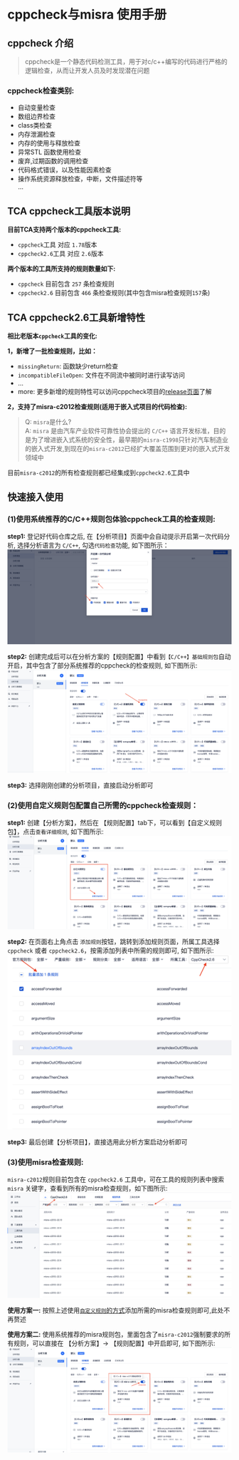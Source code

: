 # cppcheck与misra 使用手册

## cppcheck 介绍

> cppcheck是一个静态代码检测工具，用于对c/c++编写的代码进行严格的逻辑检查，从而让开发人员及时发现潜在问题

### cppcheck检查类别:
- 自动变量检查
- 数组边界检查
- class类检查
- 内存泄漏检查
- 内存的使用与释放检查
- 异常STL 函数使用检查
- 废弃,过期函数的调用检查
- 代码格式错误，以及性能因素检查
- 操作系统资源释放检查，中断，文件描述符等   
...


## TCA cppcheck工具版本说明

**目前TCA支持两个版本的cppcheck工具:**

- `cppcheck`工具 对应 `1.78`版本    
- `cppcheck2.6`工具 对应 `2.6`版本   

**两个版本的工具所支持的规则数量如下:**

- `cppcheck` 目前包含 `257` 条检查规则
- `cppcheck2.6` 目前包含 `466` 条检查规则(其中包含misra检查规则`157`条)


## TCA cppcheck2.6工具新增特性
**相比老版本`cppcheck`工具的变化:**   

**1，新增了一批检查规则，比如：**
- `missingReturn`: 函数缺少return检查
- `incompatibleFileOpen`: 文件在不同流中被同时进行读写访问
- ...
- more: 更多新增的规则特性可以访问cppcheck项目的[release页面](https://github.com/danmar/cppcheck/releases)了解


**2，支持了misra-c2012检查规则(适用于嵌入式项目的代码检查):**
> Q: `misra`是什么?    
> A: `misra` 是由汽车产业软件可靠性协会提出的 `C/C++` 语言开发标准，目的是为了增进嵌入式系统的安全性，最早期的`misra-c1998`只针对汽车制造业的嵌入式开发,到现在的`misra-c2012`已经扩大覆盖范围到更对的嵌入式开发领域中

目前`misra-c2012`的所有检查规则都已经集成到`cppcheck2.6`工具中


## 快速接入使用

### (1)使用系统推荐的C/C++规则包体验cppcheck工具的检查规则:

**step1:** 登记好代码仓库之后, 在【分析项目】页面中会自动提示开启第一次代码分析, 选择分析语言为 `C/C++`, 勾选`代码检查`功能, 如下图所示：
![include](../../../../images/cppcheckCreateAnalyzer_01.png)

**step2:** 创建完成后可以在分析方案的【规则配置】中看到`【C/C++】基础规则包`自动开启，其中包含了部分系统推荐的cppcheck的检查规则, 如下图所示:
![include](../../../../images/cppcheckCreateAnalyzer_02.png)


**step3:** 选择刚刚创建的分析项目，直接启动分析即可

### (2)使用自定义规则包配置自己所需的cppcheck检查规则：

**step1:** 创建【分析方案】，然后在 【规则配置】tab下，可以看到【自定义规则包】，点击`查看详细规则`, 如下图所示:
![include](../../../../images/cppcheckCreateCustomRules.png)

**step2:** 在页面右上角点击 `添加规则`按钮，跳转到添加规则页面，所属工具选择`cppcheck` 或者 `cppcheck2.6`，按需添加列表中所需的规则即可, 如下图所示:
![include](../../../../images/cppcheckCreateCustomRules_02.png)


**step3:** 最后创建【分析项目】，直接选用此分析方案启动分析即可


### (3)使用misra检查规则: 
`misra-c2012`规则目前包含在 `cppcheck2.6` 工具中，可在工具的规则列表中搜索 `misra` 关键字，查看到所有的misra检查规则，如下图所示:
![include](../../../../images/cppcheckCreateMisraRules.png)


**使用方案一:** 按照上述使用[`自定义规则`的方式](#2使用自定义规则包配置自己所需的cppcheck检查规则)添加所需的misra检查规则即可,此处不再赘述

**使用方案二:** 使用系统推荐的misra规则包，里面包含了`misra-c2012`强制要求的所有规则，可以直接在 【分析方案】-> 【规则配置】中开启即可, 如下图所示:
![include](../../../../images/cppcheckCreateMisraRules_02.png)

